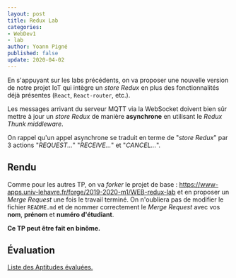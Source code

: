 ```yaml
---
layout: post
title: Redux Lab
categories:
- WebDev1
- lab
author: Yoann Pigné
published: false
update: 2020-04-02
---
```


En s'appuyant sur les labs précédents, on va proposer une nouvelle version de notre projet IoT qui intègre un *store Redux* en plus des fonctionnalités déjà présentes (`React`, `React-router`, etc.).

Les messages arrivant du serveur MQTT via la WebSocket doivent bien sûr mettre à jour un *store Redux* de manière **asynchrone** en utilisant le *Redux Thunk middleware*.

On rappel qu'un appel asynchrone se traduit en terme de "*store Redux*" par 3 actions "*REQUEST...*" "*RECEIVE...*" et "*CANCEL...*".

<!-- On pourra s'inspirer des éléments de correction du TP précédents sur React dans ce projet : [WEB-stuff-sensor](https://www-apps.univ-lehavre.fr/forge/2018-2019-m1/WEB-stuff-sensor). -->

## Rendu

Comme pour les autres TP, on va *forker* le projet de base : <https://www-apps.univ-lehavre.fr/forge/2019-2020-m1/WEB-redux-lab> et en proposer un *Merge Request* une fois le travail terminé. On n'oubliera pas de modifier le fichier `README.md` et de nommer correctement le *Merge Request* avec vos **nom**, **prénom** et **numéro d'étudiant**.

**Ce TP peut être fait en binôme.**


## Évaluation

[Liste des Aptitudes évaluées.](/teaching/WebDev1#react--reactrouter--redux)

